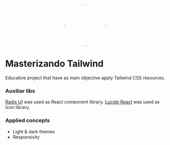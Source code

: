 <div style="text-align: center">
<img src="https://encrypted-tbn0.gstatic.com/images?q=tbn:ANd9GcSQMAgy_XeSr2CmOITAysaZtDxsVUSTSYtSM2EKE5ivhg&s" style="width: 130px; border-radius: 100%" />
</div>

# Masterizando Tailwind

Educative project that have as main objective apply Tailwind CSS resources.

### Auxiliar libs

[Radix UI](https://www.radix-ui.com) was used as React component library.
[Lucide React](https://lucide.dev/guide/packages/lucide-react) was used as Icon library.

### Applied concepts

- Light & dark themes
- Responsivity
